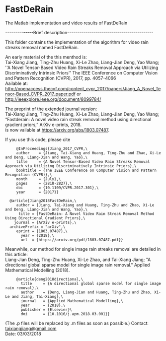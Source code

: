# FastDeRain
The Matlab implementation and video results of FastDeRain

--------------Brief description-------------------------------------------

This folder contains the implementation of the algorithm for video rain streaks removal named FastDeRain.

An early material of the this menthod is:\
Tai-Xiang Jiang, Ting-Zhu Huang, Xi-Le Zhao, Liang-Jian Deng, Yao Wang; ''A Novel Tensor-Based Video Rain Streaks Removal Approach via Utilizing Discriminatively Intrinsic Priors'' The IEEE Conference on Computer Vision and Pattern Recognition (CVPR), 2017, pp. 4057-4066\
Aailable at: http://openaccess.thecvf.com/content_cvpr_2017/papers/Jiang_A_Novel_Tensor-Based_CVPR_2017_paper.pdf or http://ieeexplore.ieee.org/document/8099784/ 

The preprint of the extended journal version:\
Tai-Xiang Jiang, Ting-Zhu Huang, Xi-Le Zhao, Liang-Jian Deng, Yao Wang; “Fastderain: A novel video rain streak removal method using
directional gradient priors,” ArXiv e-prints, 2018.\
is now vailable at https://arxiv.org/abs/1803.07487. 

If you use this code, please cite

         @InProceedings{Jiang_2017_CVPR,\
         author    = {Jiang, Tai-Xiang and Huang, Ting-Zhu and Zhao, Xi-Le and Deng, Liang-Jian and Wang, Yao},\
         title     = {A Novel Tensor-Based Video Rain Streaks Removal Approach via Utilizing Discriminatively Intrinsic Priors},\
         booktitle = {The IEEE Conference on Computer Vision and Pattern Recognition (CVPR)},\
         month     = {July},\
         pages     = {2818-2827},\
         doi       = {10.1109/CVPR.2017.301},\
         year      = {2017}}

      @article{Jiang2018FastDeRain,\
         author = {Jiang, Tai-Xiang and Huang, Ting-Zhu and Zhao, Xi-Le and Deng, Liang-Jian and Wang, Yao},\
          title = {FastDeRain: A Novel Video Rain Streak Removal Method Using Directional Gradient Priors},\
        journal = {ArXiv e-prints},\
      archivePrefix = "arXiv",\
         eprint = {1803.07487},\
           year = {2018},\
           url  = {https://arxiv.org/pdf/1803.07487.pdf}}

Meanwhile, our method for single image rain streaks removal are detailed in this article:\
Liang-Jian Deng, Ting-Zhu Huang, Xi-Le Zhao, and Tai-Xiang Jiang; "A directional global sparse model for single image rain removal." Applied Mathematical Modelling (2018).

         @article{deng2018directional,\
           title     = {A directional global sparse model for single image rain removal},\
           author    = {Deng, Liang-Jian and Huang, Ting-Zhu and Zhao, Xi-Le and Jiang, Tai-Xiang},\
           journal   = {Applied Mathematical Modelling},\
           year      = {2018},\
           publisher = {Elsevier}\
           doi       = {10.1016/j.apm.2018.03.001}}

(The .p files will be replaced by .m files as soon as possible.)
Contact: taixiangjiang@gmail.com\
Date: 03/03/2018
